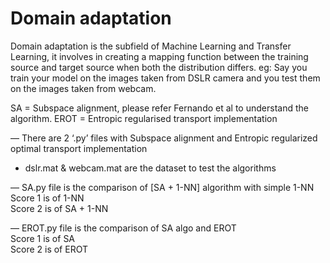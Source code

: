 # Domain adaptation  
Domain adaptation is the subfield of Machine Learning and Transfer Learning, it involves in creating a mapping function between the training source and target source when both the distribution differs. eg: Say you train your model on the images taken from DSLR camera and you test them on the images taken from webcam.  

SA = Subspace alignment, please refer Fernando et al to understand the algorithm. 
EROT = Entropic regularised transport implementation


— There are 2 ‘.py’ files with Subspace alignment and Entropic regularized optimal transport implementation  

- dslr.mat & webcam.mat are the dataset to test the algorithms  

— SA.py file is the comparison of [SA + 1-NN] algorithm with simple 1-NN  
Score 1 is of 1-NN  
Score 2 is of SA + 1-NN  

— EROT.py file is the comparison of SA algo and EROT  
Score 1 is of SA  
Score 2 is of EROT   



